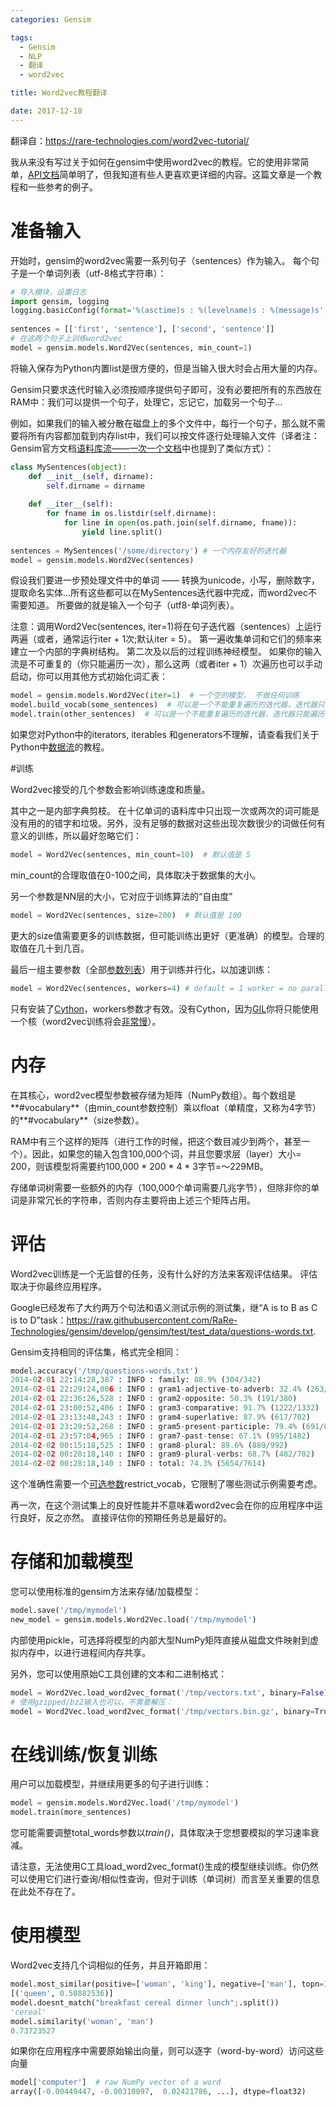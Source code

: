 ```yaml
---
categories: Gensim

tags: 
  - Gensim
  - NLP
  - 翻译
  - word2vec

title: Word2vec教程翻译

date: 2017-12-18
---
```


翻译自：https://rare-technologies.com/word2vec-tutorial/

我从来没有写过关于如何在gensim中使用word2vec的教程。它的使用非常简单，[API文档](http://radimrehurek.com/gensim/models/word2vec.html)简单明了，但我知道有些人更喜欢更详细的内容。这篇文章是一个教程和一些参考的例子。

# 准备输入

开始时，gensim的word2vec需要一系列句子（sentences）作为输入。 每个句子是一个单词列表（utf-8格式字符串）：

```python
# 导入模块，设置日志
import gensim, logging
logging.basicConfig(format='%(asctime)s : %(levelname)s : %(message)s', level=logging.INFO)
 
sentences = [['first', 'sentence'], ['second', 'sentence']]
# 在这两个句子上训练word2vec
model = gensim.models.Word2Vec(sentences, min_count=1)
```

将输入保存为Python内置list是很方便的，但是当输入很大时会占用大量的内存。

Gensim只要求迭代时输入必须按顺序提供句子即可，没有必要把所有的东西放在RAM中：我们可以提供一个句子，处理它，忘记它，加载另一个句子...

例如，如果我们的输入被分散在磁盘上的多个文件中，每行一个句子，那么就不需要将所有内容都加载到内存list中，我们可以按文件逐行处理输入文件（译者注：Gensim官方文档[语料库流——一次一个文档](http://blog.geekidentity.com/nlp/gensim/gensim_1_corpora-and-vector-spaces_translation#语料库流——一次一个文档)中也提到了类似方式）：

```python
class MySentences(object):
    def __init__(self, dirname):
        self.dirname = dirname
 
    def __iter__(self):
        for fname in os.listdir(self.dirname):
            for line in open(os.path.join(self.dirname, fname)):
                yield line.split()
 
sentences = MySentences('/some/directory') # 一个内存友好的迭代器
model = gensim.models.Word2Vec(sentences)
```

假设我们要进一步预处理文件中的单词 —— 转换为unicode，小写，删除数字，提取命名实体...所有这些都可以在MySentences迭代器中完成，而word2vec不需要知道。 所要做的就是输入一个句子（utf8-单词列表）。

注意：调用Word2Vec(sentences, iter=1)将在句子迭代器（sentences）上运行两遍（或者，通常运行iter + 1次;默认iter = 5）。 第一遍收集单词和它们的频率来建立一个内部的字典树结构。 第二次及以后的过程训练神经模型。 如果你的输入流是不可重复的（你只能遍历一次），那么这两（或者iter + 1）次遍历也可以手动启动，你可以用其他方式初始化词汇表：

```python
model = gensim.models.Word2Vec(iter=1)  # 一个空的模型， 不做任何训练
model.build_vocab(some_sentences)  # 可以是一个不能重复遍历的迭代器，迭代器只能遍历一次
model.train(other_sentences)  # 可以是一个不能重复遍历的迭代器，迭代器只能遍历一次
```

如果您对Python中的iterators, iterables 和generators不理解，请查看我们关于Python中[数据流](https://rare-technologies.com/data-streaming-in-python-generators-iterators-iterables/)的教程。

#训练

Word2vec接受的几个参数会影响训练速度和质量。

其中之一是内部字典剪枝。 在十亿单词的语料库中只出现一次或两次的词可能是没有用的的错字和垃圾。另外，没有足够的数据对这些出现次数很少的词做任何有意义的训练，所以最好忽略它们：

```python
model = Word2Vec(sentences, min_count=10)  # 默认值是 5
```

min_count的合理取值在0-100之间，具体取决于数据集的大小。

另一个参数是NN层的大小，它对应于训练算法的“自由度”

```python
model = Word2Vec(sentences, size=200)  # 默认值是 100
```

更大的size值需要更多的训练数据，但可能训练出更好（更准确）的模型。合理的取值在几十到几百。

最后一组主要参数（全部[参数列表](http://radimrehurek.com/gensim/models/word2vec.html#gensim.models.word2vec.Word2Vec)）用于训练并行化，以加速训练：

```python
model = Word2Vec(sentences, workers=4) # default = 1 worker = no parallelization
```

只有安装了[Cython](http://cython.org/)，workers参数才有效。没有Cython，因为[GIL](https://wiki.python.org/moin/GlobalInterpreterLock)你将只能使用一个核（word2vec训练将会[非常慢](http://radimrehurek.com/2013/09/word2vec-in-python-part-two-optimizing/)）。

# 内存

在其核心，word2vec模型参数被存储为矩阵（NumPy数组）。每个数组是**#vocabulary**（由min_count参数控制）乘以float（单精度，又称为4字节）的**#vocabulary**（size参数）。

RAM中有三个这样的矩阵（进行工作的时候，把这个数目减少到两个，甚至一个）。因此，如果您的输入包含100,000个词，并且您要求层（layer）大小= 200，则该模型将需要约100,000 * 200 * 4 * 3字节=〜229MB。

存储单词树需要一些额外的内存（100,000个单词需要几兆字节），但除非你的单词是非常冗长的字符串，否则内存主要将由上述三个矩阵占用。

# 评估

Word2vec训练是一个无监督的任务，没有什么好的方法来客观评估结果。 评估取决于你最终应用程序。

Google已经发布了大约两万个句法和语义测试示例的测试集，继“A is to B as C is to D”task：<https://raw.githubusercontent.com/RaRe-Technologies/gensim/develop/gensim/test/test_data/questions-words.txt>.

Gensim支持相同的评估集，格式完全相同：

```python
model.accuracy('/tmp/questions-words.txt')
2014-02-01 22:14:28,387 : INFO : family: 88.9% (304/342)
2014-02-01 22:29:24,006 : INFO : gram1-adjective-to-adverb: 32.4% (263/812)
2014-02-01 22:36:26,528 : INFO : gram2-opposite: 50.3% (191/380)
2014-02-01 23:00:52,406 : INFO : gram3-comparative: 91.7% (1222/1332)
2014-02-01 23:13:48,243 : INFO : gram4-superlative: 87.9% (617/702)
2014-02-01 23:29:52,268 : INFO : gram5-present-participle: 79.4% (691/870)
2014-02-01 23:57:04,965 : INFO : gram7-past-tense: 67.1% (995/1482)
2014-02-02 00:15:18,525 : INFO : gram8-plural: 89.6% (889/992)
2014-02-02 00:28:18,140 : INFO : gram9-plural-verbs: 68.7% (482/702)
2014-02-02 00:28:18,140 : INFO : total: 74.3% (5654/7614)
```

这个准确性需要一个[可选参数](http://radimrehurek.com/gensim/models/word2vec.html#gensim.models.word2vec.Word2Vec.accuracy)restrict_vocab，它限制了哪些测试示例需要考虑。

再一次，在这个测试集上的良好性能并不意味着word2vec会在你的应用程序中运行良好，反之亦然。 直接评估你的预期任务总是最好的。

# 存储和加载模型

您可以使用标准的gensim方法来存储/加载模型：

```python
model.save('/tmp/mymodel')
new_model = gensim.models.Word2Vec.load('/tmp/mymodel')
```

内部使用pickle，可选择将模型的内部大型NumPy矩阵直接从磁盘文件映射到虚拟内存中，以进行进程间内存共享。

另外，您可以使用原始C工具创建的文本和二进制格式：

```python
model = Word2Vec.load_word2vec_format('/tmp/vectors.txt', binary=False)
# 使用gzipped/bz2输入也可以，不需要解压：
model = Word2Vec.load_word2vec_format('/tmp/vectors.bin.gz', binary=True)
```

# 在线训练/恢复训练

用户可以加载模型，并继续用更多的句子进行训练：

```python
model = gensim.models.Word2Vec.load('/tmp/mymodel')
model.train(more_sentences)
```

您可能需要调整total_words参数以*train()*，具体取决于您想要模拟的学习速率衰减。

请注意，无法使用C工具load_word2vec_format()生成的模型继续训练。你仍然可以使用它们进行查询/相似性查询，但对于训练（单词树）而言至关重要的信息在此处不存在了。

# 使用模型

Word2vec支持几个词相似的任务，并且开箱即用：

```python
model.most_similar(positive=['woman', 'king'], negative=['man'], topn=1)
[('queen', 0.50882536)]
model.doesnt_match("breakfast cereal dinner lunch";.split())
'cereal'
model.similarity('woman', 'man')
0.73723527
```

如果你在应用程序中需要原始输出向量，则可以逐字（word-by-word）访问这些向量

```python
model['computer']  # raw NumPy vector of a word
array([-0.00449447, -0.00310097,  0.02421786, ...], dtype=float32)
```